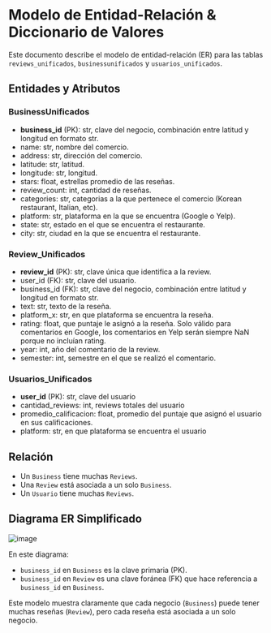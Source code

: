 # Modelo de Entidad-Relación & Diccionario de Valores

Este documento describe el modelo de entidad-relación (ER) para las tablas `reviews_unificados`,  `businessunificados` y `usuarios_unificados`.

## Entidades y Atributos

### BusinessUnificados
- **business_id** (PK): str, clave del negocio, combinación entre latitud y longitud en formato str.
- name: str, nombre del comercio.
- address: str, dirección del comercio.
- latitude: str, latitud.
- longitude: str, longitud.
- stars: float, estrellas promedio de las reseñas.
- review_count: int, cantidad de reseñas.
- categories: str, categorias a la que pertenece el comercio (Korean restaurant, Italian, etc).
- platform: str, plataforma en la que se encuentra (Google o Yelp).
- state: str, estado en el que se encuentra el restaurante.
- city: str, ciudad en la que se encuentra el restaurante. 

### Review_Unificados
- **review_id** (PK): str, clave única que identifica a la review. 
- user_id (FK): str, clave del usuario.
- business_id (FK): str, clave del negocio, combinación entre latitud y longitud en formato str.
- text: str, texto de la reseña.
- platform_x: str, en que plataforma se encuentra la reseña.
- rating: float, que puntaje le asignó a la reseña. Solo válido para comentarios en Google, los comentarios en Yelp serán siempre NaN porque no incluían rating.
- year: int, año del comentario de la review.
- semester: int, semestre en el que se realizó el comentario.

### Usuarios_Unificados
- **user_id** (PK): str, clave del usuario
- cantidad_reviews: int, reviews totales del usuario
- promedio_calificacion: float, promedio del puntaje que asignó el usuario en sus calificaciones. 
- platform: str, en que plataforma se encuentra el usuario

## Relación

- Un `Business` tiene muchas `Reviews`.
- Una `Review` está asociada a un solo `Business`.
- Un `Usuario` tiene muchas `Reviews`.

## Diagrama ER Simplificado

![image](https://github.com/LucaTraversa17/ProyectoFinalHenry/assets/88990751/02687c98-167a-45ee-bd04-6838a7f38cd8)






En este diagrama:
- `business_id` en `Business` es la clave primaria (PK).
- `business_id` en `Review` es una clave foránea (FK) que hace referencia a `business_id` en `Business`.

Este modelo muestra claramente que cada negocio (`Business`) puede tener muchas reseñas (`Review`), pero cada reseña está asociada a un solo negocio.

